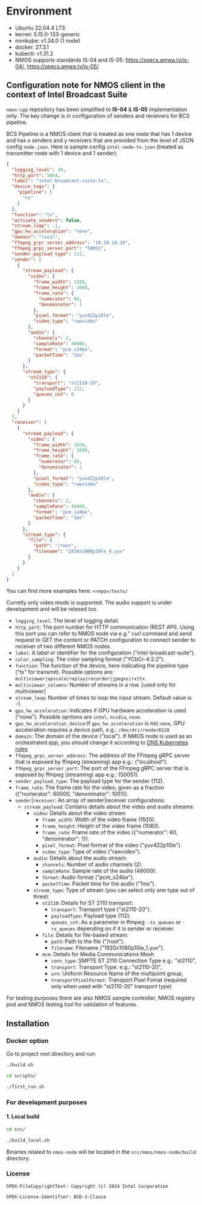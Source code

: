 # Environment

- Ubuntu 22.04.4 LTS
- kernel: 5.15.0-133-generic
- minikube: v1.34.0 (1 node)
- docker: 27.3.1
- kubectl: v1.31.2
- NMOS supports standards IS-04 and IS-05: <https://specs.amwa.tv/is-04/>, <https://specs.amwa.tv/is-05/>

## Configuration note for NMOS client in the context of Intel Broadcast Suite

`nmos-cpp` repository has been simplified to **IS-04** & **IS-05** implementation only.
The key change is in configuration of senders and receivers for BCS pipeline.

BCS Pipeline is a NMOS client that is treated as one node that has 1 device and has x senders and y receivers that are provided from the level of JSON config `node.json`.
Here is sample config `intel-node-tx.json` (treated as transmitter node with 1 device and 1 sender):

```json
{
  "logging_level": 10,
  "http_port": 5004,
  "label": "intel-broadcast-suite-tx",
  "device_tags": {
    "pipeline": [
      "tx"
    ]
  },
  "function": "tx",
  "activate_senders": false,
  "stream_loop": -1,
  "gpu_hw_acceleration": "none",
  "domain": "local",
  "ffmpeg_grpc_server_address": "10.10.10.10",
  "ffmpeg_grpc_server_port": "50051",
  "sender_payload_type": 112,
  "sender": [
    {
      "stream_payload": {
        "video": {
          "frame_width": 1920,
          "frame_height": 1080,
          "frame_rate": {
            "numerator": 60,
            "denominator": 1
          },
          "pixel_format": "yuv422p10le",
          "video_type": "rawvideo"
        },
        "audio": {
          "channels": 2,
          "sampleRate": 48000,
          "format": "pcm_s24be",
          "packetTime": "1ms"
        }
      },
      "stream_type": {
        "st2110": {
          "transport": "st2110-20",
          "payloadType": 112,
          "queues_cnt": 0
        }
      }
    }
  ],
  "receiver": [
    {
      "stream_payload": {
        "video": {
          "frame_width": 1920,
          "frame_height": 1080,
          "frame_rate": {
            "numerator": 60,
            "denominator": 1
          },
          "pixel_format": "yuv422p10le",
          "video_type": "rawvideo"
        },
        "audio": {
          "channels": 2,
          "sampleRate": 48000,
          "format": "pcm_s24be",
          "packetTime": "1ms"
        }
      },
      "stream_type": {
        "file": {
          "path": "/root",
          "filename": "1920x1080p10le_0.yuv"
        }
      }
    }
  ]
}
```

You can find more examples here: `<repo>/tests/`

Curretly only video mode is supported. The audio support is under development and will be relesed too.
- `logging_level`: The level of logging detail.
- `http_port`: The port number for HTTP communication (REST API). Using this port you can refer to NMOS node via e.g." curl command and send request to GET the content or PATCH configuration to connect sender to receiver of two different NMOS nodes.
- `label`: A label or identifier for the configuration ("intel-broadcast-suite").
- `color_sampling`: The color sampling format ("YCbCr-4:2:2").
- `function`: The function of the device, here indicating the pipeline type ("tx" for transmit). Possible options are: `multiviewer|upscale|replay|recorder|jpegxs|rx|tx`.
- `multiviewer_columns`: Number of streams in a row. [used only for multiviewer]
- `stream_loop`: Number of times to loop the input stream. Default value is -1.
- `gpu_hw_acceleration`: Indicates if GPU hardware acceleration is used ("none"). Possible oprtions are `intel`, `nvidia`, `none`.
- `gpu_hw_acceleration_device`:If `gpu_hw_acceleration` is not `none`, GPU acceleration requires a device path, e.g.: `/dev/dri/renderD128`
- `domain`: The domain of the device ("local"). If NMOS node is used as an orchestrated app, you should change it according to [DNS Kubernetes rules](https://kubernetes.io/docs/concepts/services-networking/dns-pod-service/#namespaces-of-services)  
- `ffmpeg_grpc_server_address`: The address of the FFmpeg gRPC server that is exposed by ffmpeg (streaming) app e.g.: ("localhost").
- `ffmpeg_grpc_server_port`: The port of the FFmpeg gRPC server that is exposed by ffmpeg (streaming) app e.g.: (50051).
- `sender_payload_type`: The payload type for the sender (112).
- `frame_rate`: The frame rate for the video, given as a fraction ({"numerator": 60000, "denominator": 1001}).
- `sender`|`receiver`: An array of sender|receiver configurations:
  - `stream_payload`: Contains details about the video and audio streams:
    - `video`: Details about the video stream
      - `frame_width`: Width of the video frame (1920).
      - `frame_height`: Height of the video frame (1080).
      - `frame_rate`: Frame rate of the video ({"numerator": 60, "denominator": 1}).
      - `pixel_format`: Pixel format of the video ("yuv422p10le").
      - `video_type`: Type of video ("rawvideo").
    - `audio`: Details about the audio stream:
      - `channels`: Number of audio channels (2).
      - `sampleRate`: Sample rate of the audio (48000).
      - `format`: Audio format ("pcm_s24be").
      - `packetTime`: Packet time for the audio ("1ms").
    - `stream_type`: Type of stream (you can select only one type out of three):
      - `st2110`: Details for ST 2110 transport:
        - `transport`: Transport type ("st2110-20").
        - `payloadType`: Payload type (112).
        - `queues_cnt`: As a parameter in ffmpeg: `-tx_queues` or `-rx_queues` depending on if it is sender or receiver.
      - `file`: Details for file-based stream:
        - `path`: Path to the file ("/root").
        - `filename`: Filename ("1920x1080p10le_1.yuv").
      - `mcm`: Details for Media Communications Mesh
        - `conn_type`: SMPTE ST 2110 Connection Type e.g.: "st2110",
        - `transport`: Transport Type: e.g.: "st2110-20",
        - `urn`: Uniform Resource Name of the multipoint group,
        - `transportPixelFormat`: Transport Pixel Fomat (required only when used with "st2110-20" transport type)

For testing purposes there are also NMOS sample controller, NMOS registry pod and NMOS testing tool for validation of features.

## Installation

### Docker option

Go to project root directory and run:

```bash
./build.sh
```
```bash
cd scripts/
```
```bash
./first_run.sh
```

### For development purposes

#### 1. Local build

```bash
cd src/
```
```bash
./build_local.sh
```

Binaries related to `nmos-node` will be located in the `src/nmos/nmos-node/build` directory.

### License

```text
SPDX-FileCopyrightText: Copyright (c) 2024 Intel Corporation

SPDX-License-Identifier: BSD-3-Clause
```
